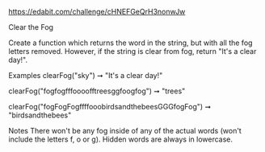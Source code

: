 https://edabit.com/challenge/cHNEFGeQrH3nonwJw

Clear the Fog

Create a function which returns the word in the string, but with all the fog letters removed. However, if the string is clear from fog, return "It's a clear day!".

Examples
clearFog("sky") ➞ "It's a clear day!"

clearFog("fogfogfffoooofftreesggfoogfog") ➞ "trees"

clearFog("fogFogFogffffooobirdsandthebeesGGGfogFog") ➞ "birdsandthebees"

Notes
There won't be any fog inside of any of the actual words (won't include the letters f, o or g).
Hidden words are always in lowercase.